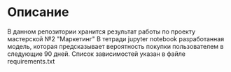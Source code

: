 # Описание 
В данном репозитории хранится результат работы по проекту мастерской №2 "Маркетинг"
В тетради jupyter notebook разработанная модель, которая предсказывает вероятность покупки пользователем в следующие 90 дней. 
Список зависимостей указан в файле requirements.txt
